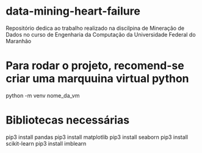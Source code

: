 # data-mining-heart-failure
Repositório dedica ao trabalho realizado na discilpina de Mineração de Dados no curso de Engenharia da Computação da Universidade Federal do Maranhão


# Para rodar o projeto, recomend-se criar uma marquuina virtual python
python -m venv nome_da_vm

# Bibliotecas necessárias
pip3 install pandas
pip3 install matplotlib
pip3 install seaborn
pip3 install scikit-learn
pip3 install imblearn